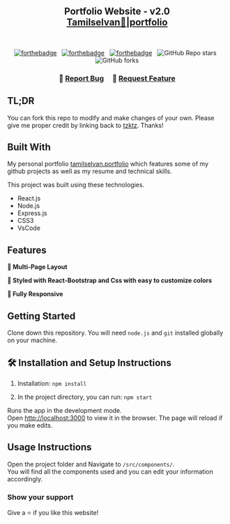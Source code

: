 <h2 align="center">
  Portfolio Website - v2.0<br/>
  <a href="https://portfolio-tzk.vercel.app/" target="_blank">Tamilselvan🚀|portfolio</a>
</h2>


<br/>

<center>

[![forthebadge](https://forthebadge.com/images/badges/built-with-love.svg)](https://forthebadge.com) &nbsp;
[![forthebadge](https://forthebadge.com/images/badges/made-with-javascript.svg)](https://forthebadge.com) &nbsp;
[![forthebadge](https://forthebadge.com/images/badges/open-source.svg)](https://forthebadge.com) &nbsp;
![GitHub Repo stars](https://img.shields.io/github/stars/tzktz/Portfolio?color=red&logo=github&style=for-the-badge) &nbsp;
![GitHub forks](https://img.shields.io/github/forks/tzktz/Portfolio?color=red&logo=github&style=for-the-badge)

</center>

<h3 align="center">
    🔹
    <a href="https://github.com/tzktz/Portfolio/issues">Report Bug</a> &nbsp; &nbsp;
    🔹
    <a href="https://github.com/tzktz/Portfolio/issues">Request Feature</a>
</h3>

## TL;DR

You can fork this repo to modify and make changes of your own. Please give me proper credit by linking back to [tzktz](https://github.com/tzktz/Portfolio). Thanks!

## Built With

My personal portfolio <a href="https://portfolio-tzk.vercel.app/" target="_blank">tamilselvan.portfolio</a> which features some of my github projects as well as my resume and technical skills.<br/>

This project was built using these technologies.

- React.js
- Node.js
- Express.js
- CSS3
- VsCode

## Features

**📖 Multi-Page Layout**

**🎨 Styled with React-Bootstrap and Css with easy to customize colors**

**📱 Fully Responsive**

## Getting Started

Clone down this repository. You will need `node.js` and `git` installed globally on your machine.

## 🛠 Installation and Setup Instructions

1. Installation: `npm install`

2. In the project directory, you can run: `npm start`

Runs the app in the development mode.\
Open [http://localhost:3000](http://localhost:3000) to view it in the browser.
The page will reload if you make edits.

## Usage Instructions

Open the project folder and Navigate to `/src/components/`. <br/>
You will find all the components used and you can edit your information accordingly.

### Show your support

Give a ⭐ if you like this website!

